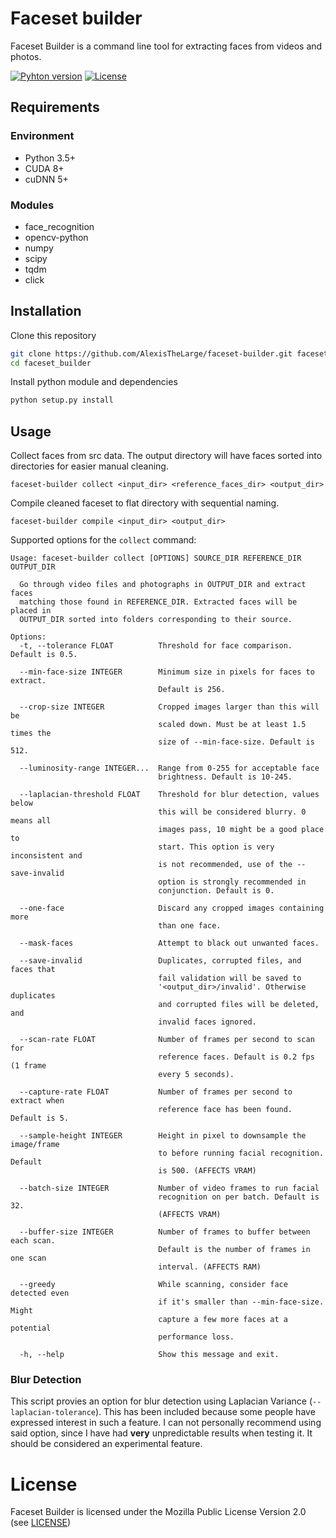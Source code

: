 # Faceset builder

Faceset Builder is a command line tool for extracting faces from videos and photos.


[![Pyhton version][python-version]](https://www.python.org/) [![License][license]](LICENSE)


## Requirements

### Environment
 - Python 3.5+
 - CUDA 8+
 - cuDNN 5+

### Modules
 - face_recognition
 - opencv-python
 - numpy
 - scipy
 - tqdm
 - click


## Installation

Clone this repository

```sh
git clone https://github.com/AlexisTheLarge/faceset-builder.git faceset-builder
cd faceset_builder
```

Install python module and dependencies

```sh
python setup.py install
```

## Usage

Collect faces from src data. The output directory will have faces sorted into directories for easier manual cleaning.

    faceset-builder collect <input_dir> <reference_faces_dir> <output_dir>

Compile cleaned faceset to flat directory with sequential naming.

    faceset-builder compile <input_dir> <output_dir>

Supported options for the ```collect``` command:

    Usage: faceset-builder collect [OPTIONS] SOURCE_DIR REFERENCE_DIR OUTPUT_DIR

      Go through video files and photographs in OUTPUT_DIR and extract faces
      matching those found in REFERENCE_DIR. Extracted faces will be placed in
      OUTPUT_DIR sorted into folders corresponding to their source.
    
    Options:
      -t, --tolerance FLOAT          Threshold for face comparison. Default is 0.5.
 
      --min-face-size INTEGER        Minimum size in pixels for faces to extract.
                                     Default is 256.

      --crop-size INTEGER            Cropped images larger than this will be
                                     scaled down. Must be at least 1.5 times the
                                     size of --min-face-size. Default is 512.

      --luminosity-range INTEGER...  Range from 0-255 for acceptable face
                                     brightness. Default is 10-245.

      --laplacian-threshold FLOAT    Threshold for blur detection, values below
                                     this will be considered blurry. 0 means all
                                     images pass, 10 might be a good place to
                                     start. This option is very inconsistent and
                                     is not recommended, use of the --save-invalid
                                     option is strongly recommended in
                                     conjunction. Default is 0.

      --one-face                     Discard any cropped images containing more
                                     than one face.

      --mask-faces                   Attempt to black out unwanted faces.

      --save-invalid                 Duplicates, corrupted files, and faces that
                                     fail validation will be saved to
                                     '<output_dir>/invalid'. Otherwise duplicates
                                     and corrupted files will be deleted, and
                                     invalid faces ignored.

      --scan-rate FLOAT              Number of frames per second to scan for
                                     reference faces. Default is 0.2 fps (1 frame
                                     every 5 seconds).

      --capture-rate FLOAT           Number of frames per second to extract when
                                     reference face has been found. Default is 5.
 
      --sample-height INTEGER        Height in pixel to downsample the image/frame
                                     to before running facial recognition. Default
                                     is 500. (AFFECTS VRAM)
 
      --batch-size INTEGER           Number of video frames to run facial
                                     recognition on per batch. Default is 32.
                                     (AFFECTS VRAM)
 
      --buffer-size INTEGER          Number of frames to buffer between each scan.
                                     Default is the number of frames in one scan
                                     interval. (AFFECTS RAM)

      --greedy                       While scanning, consider face detected even
                                     if it's smaller than --min-face-size. Might
                                     capture a few more faces at a potential
                                     performance loss.

      -h, --help                     Show this message and exit.

### Blur Detection

This script provies an option for blur detection using Laplacian Variance (```--laplacian-tolerance```). This has been included because some people have expressed interest in such a feature. I can not personally recommend using said option, since I have had **very** unpredictable results when testing it. It should be considered an experimental feature.


# License

Faceset Builder is licensed under the Mozilla Public License Version 2.0 (see [LICENSE](LICENSE))

[python-version]: <https://img.shields.io/badge/python-3.5%2B-2b5b84.svg>
[license]: <https://img.shields.io/github/license/AlexisTheLarge/faceset-builder.svg>


